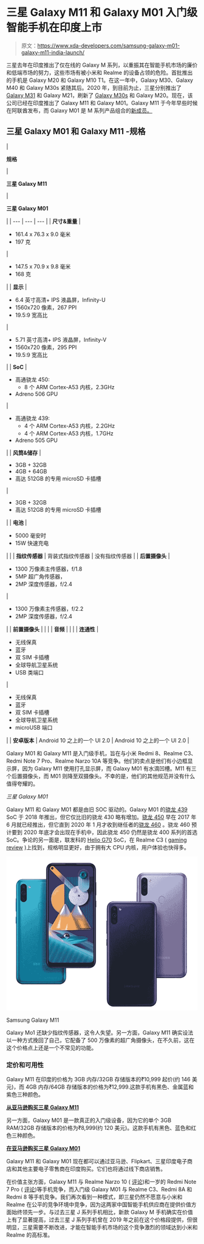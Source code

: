 # 三星 Galaxy M11 和 Galaxy M01 入门级智能手机在印度上市

> 原文：<https://www.xda-developers.com/samsung-galaxy-m01-galaxy-m11-india-launch/>

三星去年在印度推出了仅在线的 Galaxy M 系列，以重振其在智能手机市场的廉价和低端市场的努力，这些市场有被小米和 Realme 的设备占领的危险。首批推出的手机是 Galaxy M20 和 Galaxy M10 T1。在这一年中，Galaxy M30、Galaxy M40 和 Galaxy M30s 紧随其后。2020 年，到目前为止，三星分别推出了 [Galaxy M31](https://www.xda-developers.com/samsung-galaxy-m31-hands-on/) 和 Galaxy M21，刷新了 [Galaxy M30s](https://www.xda-developers.com/samsung-galaxy-m30s-galaxy-a50s-review-comparison/) 和 Galaxy M20。现在，该公司已经在印度推出了 Galaxy M11 和 Galaxy M01。Galaxy M11 于今年早些时候在阿联酋发布，而 Galaxy M01 是 M 系列产品组合的[新成员。](https://news.samsung.com/in/samsung-launches-galaxy-m11-galaxy-m01-two-new-m-series-smartphones-in-sub-inr-15k-segment-in-india)

## 三星 Galaxy M01 和 Galaxy M11 -规格

| 

**规格**

 | 

**三星 Galaxy M11**

 | 

**三星 Galaxy M01**

 |
| --- | --- | --- |
| **尺寸&重量** | 

*   161.4 x 76.3 x 9.0 毫米
*   197 克

 | 

*   147.5 x 70.9 x 9.8 毫米
*   168 克

 |
| **显示** | 

*   6.4 英寸高清+ IPS 液晶屏，Infinity-U
*   1560x720 像素，267 PPI
*   19.5:9 宽高比

 | 

*   5.71 英寸高清+ IPS 液晶屏，Infinity-V
*   1560x720 像素，295 PPI
*   19.5:9 宽高比

 |
| **SoC** | 

*   高通骁龙 450:
    *   8 个 ARM Cortex-A53 内核，2.3GHz
*   Adreno 506 GPU

 | 

*   高通骁龙 439:
    *   4 个 ARM Cortex-A53 内核，2.2GHz
    *   4 个 ARM Cortex-A53 内核，1.7GHz
*   Adreno 505 GPU

 |
| **风筒&储存** | 

*   3GB + 32GB
*   4GB + 64GB
*   高达 512GB 的专用 microSD 卡插槽

 | 

*   3GB + 32GB
*   高达 512GB 的专用 microSD 卡插槽

 |
| **电池** | 

*   5000 毫安时
*   15W 快速充电

 |  |
| **指纹传感器** | 背装式指纹传感器 | 没有指纹传感器 |
| **后置摄像头** | 

*   1300 万像素主传感器，f/1.8
*   5MP 超广角传感器，
*   2MP 深度传感器，f/2.4

 | 

*   1300 万像素主传感器，f/2.2
*   2MP 深度传感器，f/2.4

 |
| **前置摄像头** |  |  |
| **音频** |  |  |
| **连通性** | 

*   无线保真
*   蓝牙
*   双 SIM 卡插槽
*   全球导航卫星系统
*   USB 类端口

 | 

*   无线保真
*   蓝牙
*   双 SIM 卡插槽
*   全球导航卫星系统
*   microUSB 端口

 |
| **安卓版本** | Android 10 之上的一个 UI 2.0 | Android 10 之上的一个 UI 2.0 |

Galaxy M01 和 Galaxy M11 是入门级手机，旨在与小米 Redmi 8、Realme C3、Redmi Note 7 Pro、Realme Narzo 10A 等竞争。他们的卖点是他们有小边框显示屏，因为 Galaxy M11 使用打孔显示屏，而 Galaxy M01 有水滴凹槽。M11 有三个后置摄像头，而 M01 则降至双摄像头。不幸的是，他们的其他规范并没有什么值得夸耀的。

*三星 Galaxy M01*

Galaxy M11 和 Galaxy M01 都是由旧 SOC 驱动的。Galaxy M01 的[骁龙 439](https://www.xda-developers.com/qualcomm-snapdragon-632-439-429-mobile-platforms/) SoC 于 2018 年推出，但它仅比旧的骁龙 430 略有增加。[骁龙 450](https://www.xda-developers.com/qualcomm-snapdragon-450-wear-fingerprint-sensors/) 早在 2017 年 6 月就已经推出，但它直到 2020 年 1 月才收到继任者的[骁龙 460](https://www.xda-developers.com/qualcomm-snapdragon-720g-662-460-navic/) 。骁龙 460 预计要到 2020 年底才会出现在手机中，因此骁龙 450 仍然是骁龙 400 系列的首选 SoC。争论的另一面是，联发科的 [Helio G70](https://www.xda-developers.com/mediatek-helio-g70-helio-g70t/) SoC，在 Realme C3 ( [gaming review](https://www.xda-developers.com/realme-c3-performance-gaming-review-mediatek-helio-g70/) )上找到，规格明显更好，由于拥有大 CPU 内核，用户体验也快得多。

 <picture>![Samsung Galaxy M11](img/9bb4bbba7ef8659d88b7cecd46188eb5.png)</picture> 

Samsung Galaxy M11

Galaxy Mo1 还缺少指纹传感器，这令人失望。另一方面，Galaxy M11 确实设法以一种方式挽回了自己，它配备了 500 万像素的超广角摄像头，在不久前，这在这个价格点上还是一个不常见的功能。

### 定价和可用性

Galaxy M11 在印度的价格为 3GB 内存/32GB 存储版本的₹10,999 起价(约 146 美元)，而 4GB 内存/64GB 存储版本的价格为₹12,999.这款手机有黑色、金属蓝和紫色三种颜色。

**[从亚马逊购买三星 Galaxy M11](https://www.amazon.in/Samsung-Metallic-Storage-Additional-Exchange/dp/B086K9YCVN/?tag=xdaportalin-21)**

另一方面，Galaxy M01 是一款真正的入门级设备，因为它的单个 3GB RAM/32GB 存储版本的价格为₹8,999(约 120 美元)。这款手机有黑色、蓝色和红色三种颜色。

**[在亚马逊购买三星 Galaxy M01](https://www.amazon.in/Samsung-Galaxy-Storage-Additional-Exchange/dp/B086KCDGTQ/?tag=xdaportalin-21)**

Galaxy M11 和 Galaxy M01 现在都可以通过亚马逊、Flipkart、三星印度电子商店和其他主要电子零售商在印度购买。它们也将通过线下商店销售。

在价值主张方面，Galaxy M11 与 Realme Narzo 10 ( [评论](https://www.xda-developers.com/realme-narzo-10-realme-6i-review-pros-cons-mediatek-helio-g80/))和一岁的 Redmi Note 7 Pro ( [评论](https://www.xda-developers.com/xiaomi-redmi-note-7-pro-review/))等手机竞争，而入门级 Galaxy M01 与 Realme C3、Redmi 8A 和 Redmi 8 等手机竞争。我们再次看到一种模式，即三星仍然不愿意与小米和 Realme 在公平的竞争环境中竞争，因为这两家中国智能手机供应商在提供价值方面始终领先一步。与过去三星 J 系列手机相比，新款 Galaxy M 手机确实在价值上有了显著提高，过去三星 J 系列手机曾在 2019 年之前在这个价格段提供，但很明显，三星需要不断改进，才能在智能手机市场的这个竞争激烈的领域达到小米和 Realme 的高标准。
